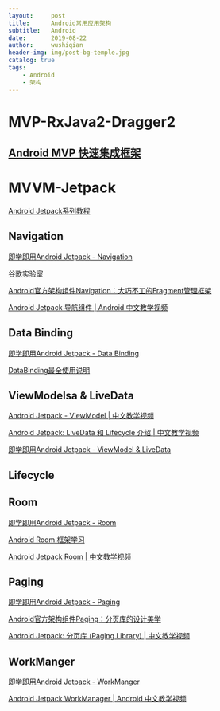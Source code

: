 ```yaml
---
layout:     post
title:      Android常用应用架构
subtitle:   Android
date:       2019-08-22
author:     wushiqian
header-img: img/post-bg-temple.jpg
catalog: true
tags:
    - Android
    - 架构
---
```


# MVP-RxJava2-Dragger2

## [ Android MVP 快速集成框架](https://github.com/JessYanCoding/MVPArms)

# MVVM-Jetpack

[Android Jetpack系列教程](https://www.jianshu.com/c/59f31a4be221)

## Navigation

[即学即用Android Jetpack - Navigation](https://www.jianshu.com/p/66b93df4b7a6)

[谷歌实验室](https://codelabs.developers.google.com/codelabs/android-navigation/#0)

[Android官方架构组件Navigation：大巧不工的Fragment管理框架](https://blog.csdn.net/mq2553299/article/details/80445952)

[Android Jetpack 导航组件 | Android 中文教学视频
](https://www.bilibili.com/video/av54529064)

## Data Binding

[即学即用Android Jetpack - Data Binding](https://www.jianshu.com/p/e3b881d80c6d)

[DataBinding最全使用说明](https://juejin.im/post/5a55ecb6f265da3e4d7298e9#heading-17)

## ViewModelsa & LiveData

[Android Jetpack - ViewModel | 中文教学视频](https://www.bilibili.com/video/av29949898)

[Android Jetpack: LiveData 和 Lifecycle 介绍 | 中文教学视频](https://www.bilibili.com/video/av29949898)

[即学即用Android Jetpack - ViewModel & LiveData](https://www.jianshu.com/p/81a284969f03)

## Lifecycle

## Room

[即学即用Android Jetpack - Room](https://www.jianshu.com/p/815c7db24b6d)

[Android Room 框架学习](https://www.jianshu.com/p/3e358eb9ac43)

[Android Jetpack Room | 中文教学视频](https://www.bilibili.com/video/av30617550)

## Paging

[即学即用Android Jetpack - Paging](https://www.jianshu.com/p/0b7c82a5c27f)

[Android官方架构组件Paging：分页库的设计美学](https://blog.csdn.net/mq2553299/article/details/80788692)

[Android Jetpack: 分页库 (Paging Library) | 中文教学视频](https://www.bilibili.com/video/av35089294)

## WorkManger

[即学即用Android Jetpack - WorkManger](https://www.jianshu.com/p/68e720b8a939)

[Android Jetpack WorkManager | Android 中文教学视频](https://www.bilibili.com/video/av56276889)

